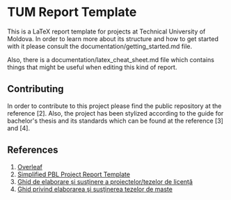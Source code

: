 # TUM Report Template

This is a LaTeX report template for projects at Technical University of Moldova. In order to learn more about its structure and how to get started with it please consult the documentation/getting_started.md file.

Also, there is a documentation/latex_cheat_sheet.md file which contains things that might be useful when editing this kind of report.


## Contributing

In order to contribute to this project please find the public repository at the reference [2]. Also, the project has been stylized according to the guide for bachelor's thesis and its standards which can be found at the reference [3] and [4]. 


## References

1. [Overleaf](https://www.overleaf.com)
2. [Simplified PBL Project Report Template](https://github.com/DrVasile/simplified-pbl-project-report-template)
3. [Ghid de elaborare și susținere a proiectelor/tezelor de licență](https://utm.md/wp-content/uploads/2020/05/Ghid-Elaborarea-si-sustinerea-tezelor-de-master-Master.pdf)
4. [Ghid privind elaborarea şi susţinerea
tezelor de maste](https://utm.md/acte_normative/interne/sustinereTezeMaster.pdf)
